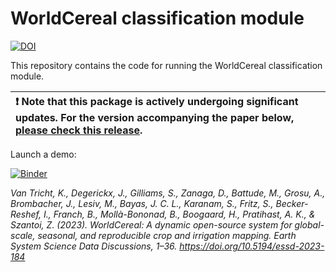 # WorldCereal classification module
[![DOI](https://zenodo.org/badge/621251443.svg)](https://zenodo.org/badge/latestdoi/621251443)

This repository contains the code for running the WorldCereal classification module.

|:exclamation: Note that this package is actively undergoing significant updates. For the version accompanying the paper below, [please check this release](https://github.com/WorldCereal/worldcereal-classification/tree/v1.1.1). |
|:-----------------------------------------|


Launch a demo:

[![Binder](https://replay.notebooks.egi.eu/badge_logo.svg)](https://replay.notebooks.egi.eu/v2/gh/WorldCereal/worldcereal-binder/main?urlpath=git-pull%3Frepo%3Dhttps%253A%252F%252Fgithub.com%252FWorldCereal%252Fworldcereal-classification%26urlpath%3Dlab%252Ftree%252Fworldcereal-classification%252Fnotebooks%252Fsystem_v1_custom_croptype_model.ipynb%26branch%3Ddemo)


*Van Tricht, K., Degerickx, J., Gilliams, S., Zanaga, D., Battude, M., Grosu, A., Brombacher, J., Lesiv, M., Bayas, J. C. L., Karanam, S., Fritz, S., Becker-Reshef, I., Franch, B., Mollà-Bononad, B., Boogaard, H., Pratihast, A. K., & Szantoi, Z. (2023). WorldCereal: A dynamic open-source system for global-scale, seasonal, and reproducible crop and irrigation mapping. Earth System Science Data Discussions, 1–36. https://doi.org/10.5194/essd-2023-184*
